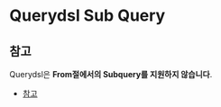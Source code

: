 # Querydsl Sub Query


## 참고

Querydsl은 **From절에서의 Subquery를 지원하지 않습니다**.

* [참고](https://github.com/querydsl/querydsl/issues/2185)